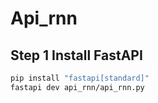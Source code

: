 # Api_rnn
## Step 1 Install FastAPI
```bash
pip install "fastapi[standard]"
fastapi dev api_rnn/api_rnn.py
```
